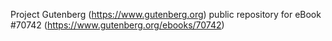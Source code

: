 Project Gutenberg (https://www.gutenberg.org) public repository for eBook #70742 (https://www.gutenberg.org/ebooks/70742)
